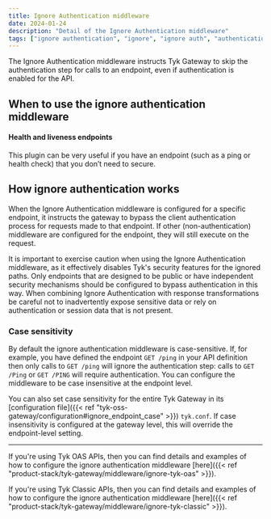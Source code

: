 ```yaml
---
title: Ignore Authentication middleware
date: 2024-01-24
description: "Detail of the Ignore Authentication middleware"
tags: ["ignore authentication", "ignore", "ignore auth", "authentication", "middleware", "per-endpoint"]
---
```


The Ignore Authentication middleware instructs Tyk Gateway to skip the authentication step for calls to an endpoint, even if authentication is enabled for the API.

## When to use the ignore authentication middleware

#### Health and liveness endpoints

This plugin can be very useful if you have an endpoint (such as a ping or health check) that you don’t need to secure.

## How ignore authentication works

When the Ignore Authentication middleware is configured for a specific endpoint, it instructs the gateway to bypass the client authentication process for requests made to that endpoint. If other (non-authentication) middleware are configured for the endpoint, they will still execute on the request.

It is important to exercise caution when using the Ignore Authentication middleware, as it effectively disables Tyk's security features for the ignored paths. Only endpoints that are designed to be public or have independent security mechanisms should be configured to bypass authentication in this way. When combining Ignore Authentication with response transformations be careful not to inadvertently expose sensitive data or rely on authentication or session data that is not present.

### Case sensitivity

By default the ignore authentication middleware is case-sensitive. If, for example, you have defined the endpoint `GET /ping` in your API definition then only calls to `GET /ping` will ignore the authentication step: calls to `GET /Ping` or `GET /PING` will require authentication. You can configure the middleware to be case insensitive at the endpoint level.

You can also set case sensitivity for the entire Tyk Gateway in its [configuration file]({{< ref "tyk-oss-gateway/configuration#ignore_endpoint_case" >}}) `tyk.conf`. If case insensitivity is configured at the gateway level, this will override the endpoint-level setting.

<hr>

If you're using Tyk OAS APIs, then you can find details and examples of how to configure the ignore authentication middleware [here]({{< ref "product-stack/tyk-gateway/middleware/ignore-tyk-oas" >}}).

If you're using Tyk Classic APIs, then you can find details and examples of how to configure the ignore authentication middleware [here]({{< ref "product-stack/tyk-gateway/middleware/ignore-tyk-classic" >}}).

<!-- proposed "summary box" to be shown graphically on each middleware page
 ## Ignore Authentication middleware summary
  - The Ignore Authentication middleware is an optional stage in Tyk's API Request processing chain, sitting between the [TBC]() and [TBC]() middleware.
  - The Ignore Authentication middleware can be configured at the per-endpoint level within the API Definition and is supported by the API Designer within the Tyk Dashboard. 
 -->
